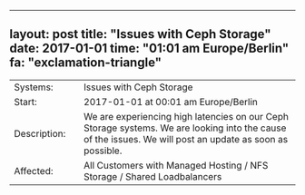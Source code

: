 --- 
 layout: post 
 title: "Issues with Ceph Storage" 
 date: 2017-01-01 
 time: "01:01 am Europe/Berlin" 
 fa: "exclamation-triangle" 
 --- 
 |                   |   |                                                                      | 
 |-------------------|---|----------------------------------------------------------------------| 
 | Systems:          |   | Issues with Ceph Storage| 
 | Start:            |   | 2017-01-01 at 00:01 am Europe/Berlin | 
 | Description:      |   | We are experiencing high latencies on our Ceph Storage systems. We are looking into the cause of the issues. We will post an update as soon as possible. | 
 | Affected:         |   | All Customers with Managed Hosting / NFS Storage / Shared Loadbalancers | 

